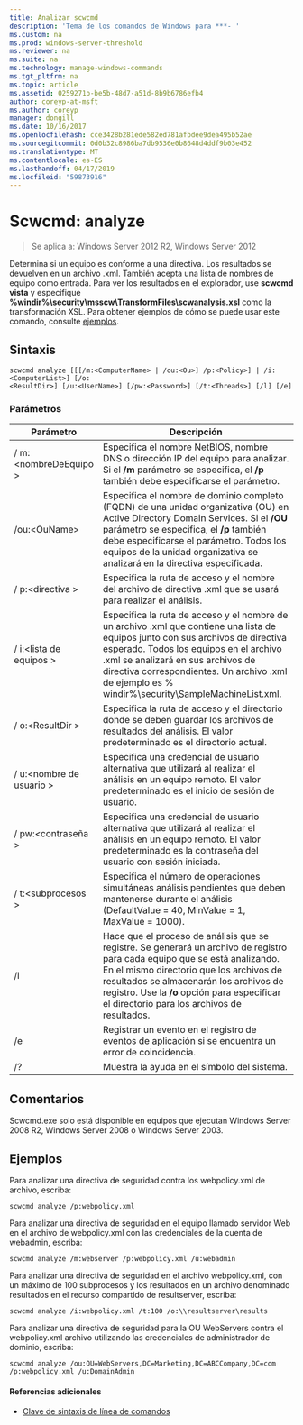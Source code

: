 ```yaml
---
title: Analizar scwcmd
description: 'Tema de los comandos de Windows para ***- '
ms.custom: na
ms.prod: windows-server-threshold
ms.reviewer: na
ms.suite: na
ms.technology: manage-windows-commands
ms.tgt_pltfrm: na
ms.topic: article
ms.assetid: 0259271b-be5b-48d7-a51d-8b9b6786efb4
author: coreyp-at-msft
ms.author: coreyp
manager: dongill
ms.date: 10/16/2017
ms.openlocfilehash: cce3428b281ede582ed781afbdee9dea495b52ae
ms.sourcegitcommit: 0d0b32c8986ba7db9536e0b8648d4ddf9b03e452
ms.translationtype: MT
ms.contentlocale: es-ES
ms.lasthandoff: 04/17/2019
ms.locfileid: "59873916"
---
```

# <a name="scwcmd-analyze"></a>Scwcmd: analyze

> Se aplica a: Windows Server 2012 R2, Windows Server 2012

Determina si un equipo es conforme a una directiva. Los resultados se devuelven en un archivo .xml. También acepta una lista de nombres de equipo como entrada. Para ver los resultados en el explorador, use **scwcmd vista** y especifique **%windir%\security\msscw\TransformFiles\scwanalysis.xsl** como la transformación XSL. Para obtener ejemplos de cómo se puede usar este comando, consulte [ejemplos](#BKMK_Examples).

## <a name="syntax"></a>Sintaxis

```
scwcmd analyze [[[/m:<ComputerName> | /ou:<Ou>] /p:<Policy>] | /i:<ComputerList>] [/o:
<ResultDir>] [/u:<UserName>] [/pw:<Password>] [/t:<Threads>] [/l] [/e]
```

### <a name="parameters"></a>Parámetros

|Parámetro|Descripción|
|---------|-----------|
|/ m:\<nombreDeEquipo >|Especifica el nombre NetBIOS, nombre DNS o dirección IP del equipo para analizar. Si el **/m** parámetro se especifica, el **/p** también debe especificarse el parámetro.|
|/ou:\<OuName>|Especifica el nombre de dominio completo (FQDN) de una unidad organizativa (OU) en Active Directory Domain Services. Si el **/OU** parámetro se especifica, el **/p** también debe especificarse el parámetro. Todos los equipos de la unidad organizativa se analizará en la directiva especificada.|
|/ p:\<directiva >|Especifica la ruta de acceso y el nombre del archivo de directiva .xml que se usará para realizar el análisis.|
|/ i:\<lista de equipos >|Especifica la ruta de acceso y el nombre de un archivo .xml que contiene una lista de equipos junto con sus archivos de directiva esperado. Todos los equipos en el archivo .xml se analizará en sus archivos de directiva correspondientes. Un archivo .xml de ejemplo es % windir%\security\SampleMachineList.xml.|
|/ o:\<ResultDir >|Especifica la ruta de acceso y el directorio donde se deben guardar los archivos de resultados del análisis. El valor predeterminado es el directorio actual.|
|/ u:\<nombre de usuario >|Especifica una credencial de usuario alternativa que utilizará al realizar el análisis en un equipo remoto. El valor predeterminado es el inicio de sesión de usuario.|
|/ pw:\<contraseña >|Especifica una credencial de usuario alternativa que utilizará al realizar el análisis en un equipo remoto. El valor predeterminado es la contraseña del usuario con sesión iniciada.|
|/ t:\<subprocesos >|Especifica el número de operaciones simultáneas análisis pendientes que deben mantenerse durante el análisis (DefaultValue = 40, MinValue = 1, MaxValue = 1000).|
|/l|Hace que el proceso de análisis que se registre. Se generará un archivo de registro para cada equipo que se está analizando. En el mismo directorio que los archivos de resultados se almacenarán los archivos de registro. Use la **/o** opción para especificar el directorio para los archivos de resultados.|
|/e|Registrar un evento en el registro de eventos de aplicación si se encuentra un error de coincidencia.|
|/?|Muestra la ayuda en el símbolo del sistema.|

## <a name="remarks"></a>Comentarios

Scwcmd.exe solo está disponible en equipos que ejecutan Windows Server 2008 R2, Windows Server 2008 o Windows Server 2003.

## <a name="BKMK_Examples"></a>Ejemplos

Para analizar una directiva de seguridad contra los webpolicy.xml de archivo, escriba:
```
scwcmd analyze /p:webpolicy.xml

```
Para analizar una directiva de seguridad en el equipo llamado servidor Web en el archivo de webpolicy.xml con las credenciales de la cuenta de webadmin, escriba:
```
scwcmd analyze /m:webserver /p:webpolicy.xml /u:webadmin

```
Para analizar una directiva de seguridad en el archivo webpolicy.xml, con un máximo de 100 subprocesos y los resultados en un archivo denominado resultados en el recurso compartido de resultserver, escriba:
```
scwcmd analyze /i:webpolicy.xml /t:100 /o:\\resultserver\results

```
Para analizar una directiva de seguridad para la OU WebServers contra el webpolicy.xml archivo utilizando las credenciales de administrador de dominio, escriba:
```
scwcmd analyze /ou:OU=WebServers,DC=Marketing,DC=ABCCompany,DC=com /p:webpolicy.xml /u:DomainAdmin
```

#### <a name="additional-references"></a>Referencias adicionales

-   [Clave de sintaxis de línea de comandos](command-line-syntax-key.md)
